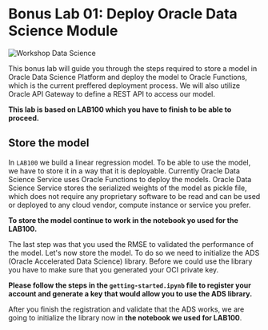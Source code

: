 # Bonus Lab 01: Deploy Oracle Data Science Module

![Workshop Data Science](../commonimages/workshop_logo.png)

This bonus lab will guide you through the steps required to store a model in Oracle Data Science Platform and deploy the model to Oracle Functions, which is the current preffered deployment process. We will also utilize Oracle API Gateway to define a REST API to access our model.

**This lab is based on LAB100 which you have to finish to be able to proceed.**

## Store the model

In `LAB100` we build a linear regression model. To be able to use the model, we have to store it in a way that it is deployable. Currently Oracle Data Science Service uses Oracle Functions to deploy the models. Oracle Data Science Service stores the serialized weights of the model as pickle file, which does not require any proprietary software to be read and can be used or deployed to any cloud vendor, compute instance or service you prefer.

**To store the model continue to work in the notebook yo used for the LAB100.**

The last step was that you used the RMSE to validated the performance of the model. Let's now store the model. To do so we need to initialize the ADS (Oracle Accelerated Data Science) library. Before we could use the library you have to make sure that you generated your OCI private key.

**Please follow the steps in the `getting-started.ipynb` file to register your account and generate a key that would allow you to use the ADS library.**

After you finish the registration and validate that the ADS works, we are going to initialize the library now in **the notebook we used for LAB100**.

